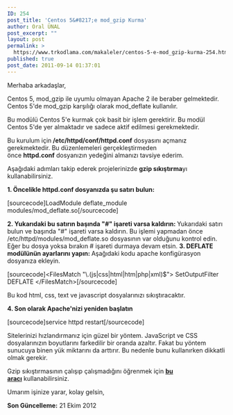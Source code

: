 ```yaml
---
ID: 254
post_title: 'Centos 5&#8217;e mod_gzip Kurma'
author: Oral ÜNAL
post_excerpt: ""
layout: post
permalink: >
  https://www.trkodlama.com/makaleler/centos-5-e-mod_gzip-kurma-254.html
published: true
post_date: 2011-09-14 01:37:01
---
```

Merhaba arkadaşlar,

Centos 5, mod_gzip ile uyumlu olmayan Apache 2 ile beraber gelmektedir. Centos 5'de mod_gzip karşılığı olarak mod_deflate kullanılır.

Bu modülü Centos 5'e kurmak çok basit bir işlem gerektirir. Bu modül Centos 5'de yer almaktadır ve sadece aktif edilmesi gerekmektedir.

Bu kurulum için<strong> /etc/httpd/conf/httpd.conf</strong> dosyasını açmanız gerekmektedir. Bu düzenlemeleri gerçekleştirmeden önce <strong>httpd.conf</strong> dosyanızın yedeğini almanızı tavsiye ederim.

Aşağıdaki adımları takip ederek projelerinizde <strong>gzip sıkıştırma</strong>yı kullanabilirsiniz.

<strong>1. Öncelikle httpd.conf dosyanızda şu satırı bulun:</strong>

[sourcecode]LoadModule deflate_module modules/mod_deflate.so[/sourcecode]

<strong>2. Yukarıdaki bu satırın başında "#" işareti varsa kaldırın:
</strong>Yukarıdaki satırı bulun ve başında "#" işareti varsa kaldırın. Bu işlemi yapmadan önce /etc/httpd/modules/mod_deflate.so dosyasının var olduğunu kontrol edin. Eğer bu dosya yoksa bırakın # işareti durmaya devam etsin.
<strong>
3. DEFLATE modülünün ayarlarını yapın:
</strong>Aşağıdaki kodu apache konfigürasyon dosyanıza ekleyin.

[sourcecode]&lt;FilesMatch &quot;\\.(js|css|html|htm|php|xml)$&quot;&gt;
     SetOutputFilter DEFLATE
&lt;/FilesMatch&gt;[/sourcecode]

Bu kod html, css, text ve javascript dosyalarınızı sıkıştıracaktır.

<strong>4. Son olarak Apache'nizi yeniden başlatın</strong>

[sourcecode]service httpd restart[/sourcecode]

Sitelerinizi hızlandırmanız için güzel bir yöntem. JavaScript ve CSS dosyalarınızın boyutlarını farkedilir bir oranda azaltır. Fakat bu yöntem sunucuya binen yük miktarını da arttırır. Bu nedenle bunu kullanırken dikkatli olmak gerekir.

Gzip sıkıştırmasının çalışıp çalışmadığını öğrenmek için <strong><a href="http://www.gidnetwork.com/tools/gzip-test.php" target="_blank">bu aracı</a></strong> kullanabilirsiniz.

Umarım işinize yarar, kolay gelsin,

<strong>Son Güncelleme:</strong> 21 Ekim 2012